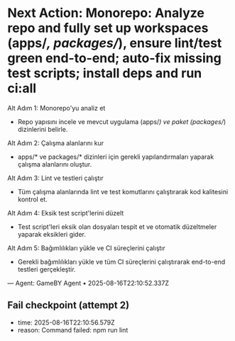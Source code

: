 # Next Action: Monorepo: Analyze repo and fully set up workspaces (apps/*, packages/*), ensure lint/test green end-to-end; auto-fix missing test scripts; install deps and run ci:all

Alt Adım 1: Monorepo'yu analiz et
- Repo yapısını incele ve mevcut uygulama (apps/*) ve paket (packages/*) dizinlerini belirle. 

Alt Adım 2: Çalışma alanlarını kur
- apps/* ve packages/* dizinleri için gerekli yapılandırmaları yaparak çalışma alanlarını oluştur.

Alt Adım 3: Lint ve testleri çalıştır
- Tüm çalışma alanlarında lint ve test komutlarını çalıştırarak kod kalitesini kontrol et.

Alt Adım 4: Eksik test script'lerini düzelt
- Test script'leri eksik olan dosyaları tespit et ve otomatik düzeltmeler yaparak eksikleri gider.

Alt Adım 5: Bağımlılıkları yükle ve CI süreçlerini çalıştır
- Gerekli bağımlılıkları yükle ve tüm CI süreçlerini çalıştırarak end-to-end testleri gerçekleştir.

— Agent: GameBY Agent • 2025-08-16T22:10:52.337Z


## Fail checkpoint (attempt 2)
- time: 2025-08-16T22:10:56.579Z
- reason: Command failed: npm run lint
